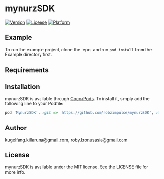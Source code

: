 # mynurzSDK

[![Version](https://img.shields.io/cocoapods/v/mynurzSDK.svg?style=flat)](http://cocoapods.org/pods/mynurzSDK)
[![License](https://img.shields.io/cocoapods/l/mynurzSDK.svg?style=flat)](http://cocoapods.org/pods/mynurzSDK)
[![Platform](https://img.shields.io/cocoapods/p/mynurzSDK.svg?style=flat)](http://cocoapods.org/pods/mynurzSDK)

## Example

To run the example project, clone the repo, and run `pod install` from the Example directory first.

## Requirements

## Installation

mynurzSDK is available through [CocoaPods](http://cocoapods.org). To install
it, simply add the following line to your Podfile:

```ruby
pod 'MynurzSDK', :git => 'https://github.com/robzimpulse/mynurzSDK', :tag => '0.1.3'
```

## Author

kugelfang.killaruna@gmail.com, roby.kronusasia@gmail.com

## License

mynurzSDK is available under the MIT license. See the LICENSE file for more info.
